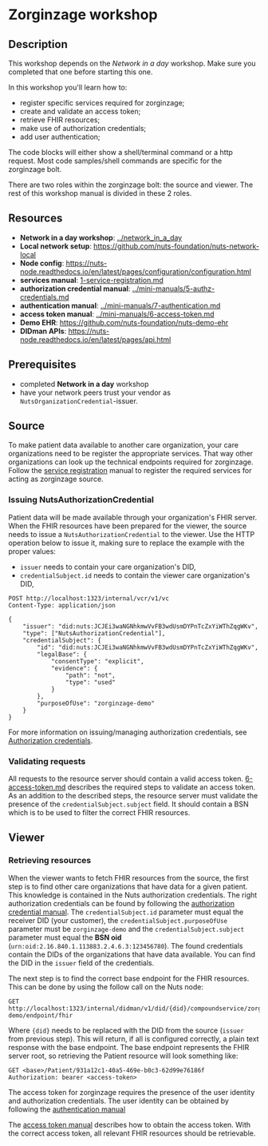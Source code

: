 # Zorginzage workshop

## Description

This workshop depends on the *Network in a day* workshop.
Make sure you completed that one before starting this one.

In this workshop you'll learn how to:

- register specific services required for zorginzage;
- create and validate an access token;
- retrieve FHIR resources;
- make use of authorization credentials;
- add user authentication;

The code blocks will either show a shell/terminal command or a http request.
Most code samples/shell commands are specific for the zorginzage bolt. 

There are two roles within the zorginzage bolt: the source and viewer.
The rest of this workshop manual is divided in these 2 roles.

## Resources

- **Network in a day workshop**: [../network_in_a_day](../network_in_a_day)
- **Local network setup**: https://github.com/nuts-foundation/nuts-network-local
- **Node config**: https://nuts-node.readthedocs.io/en/latest/pages/configuration/configuration.html
- **services manual**: [1-service-registration.md](1-service-registration.md)
- **authorization credential manual**: [../mini-manuals/5-authz-credentials.md](../mini-manuals/5-authz-credentials.md)
- **authentication manual**: [../mini-manuals/7-authentication.md](../mini-manuals/7-authentication.md)
- **access token manual**: [../mini-manuals/6-access-token.md](../mini-manuals/6-access-token.md)
- **Demo EHR**: https://github.com/nuts-foundation/nuts-demo-ehr
- **DIDman APIs**: https://nuts-node.readthedocs.io/en/latest/pages/api.html

## Prerequisites

- completed **Network in a day** workshop
- have your network peers trust your vendor as `NutsOrganizationCredential`-issuer.

## Source

To make patient data available to another care organization, your care organizations need to be register the appropriate services.
That way other organizations can look up the technical endpoints required for zorginzage.
Follow the [service registration](./1-service-registration.md) manual to register the required services for acting as zorginzage source.

### Issuing NutsAuthorizationCredential

Patient data will be made available through your organization's FHIR server.
When the FHIR resources have been prepared for the viewer, the source needs to issue a `NutsAuthorizationCredential` to the viewer.
Use the HTTP operation below to issue it, making sure to replace the example with the proper values:

* `issuer` needs to contain your care organization's DID,
* `credentialSubject.id` needs to contain the viewer care organization's DID,

```http request
POST http://localhost:1323/internal/vcr/v1/vc
Content-Type: application/json

{
    "issuer": "did:nuts:JCJEi3waNGNhkmwVvFB3wdUsmDYPnTcZxYiWThZqgWKv",
    "type": ["NutsAuthorizationCredential"],
    "credentialSubject": {
        "id": "did:nuts:JCJEi3waNGNhkmwVvFB3wdUsmDYPnTcZxYiWThZqgWKv",
        "legalBase": {
            "consentType": "explicit",
            "evidence": {
                "path": "not",
                "type": "used"
            }
        },
        "purposeOfUse": "zorginzage-demo"
    }
}
```

For more information on issuing/managing authorization credentials, see [Authorization credentials](../mini-manuals/5-authz-credentials.md).

### Validating requests

All requests to the resource server should contain a valid access token.
[6-access-token.md](../mini-manuals/6-access-token.md#checking-the-access-token) describes the required steps to validate an access token.
As an addition to the described steps, the resource server must validate the presence of the `credentialSubject.subject` field.
It should contain a BSN which is to be used to filter the correct FHIR resources.

## Viewer

### Retrieving resources

When the viewer wants to fetch FHIR resources from the source, the first step is to find other care organizations that have data for a given patient.
This knowledge is contained in the Nuts authorization credentials.
The right authorization credentials can be found by following the [authorization credential manual](../mini-manuals/5-authz-credentials.md#using-credentials).
The `credentialSubject.id` parameter must equal the receiver DID (your customer), the `credentialSubject.purposeOfUse` parameter must be `zorginzage-demo` and the `credentialSubject.subject` parameter must equal the **BSN oid** (`urn:oid:2.16.840.1.113883.2.4.6.3:123456780`).
The found credentials contain the DIDs of the organizations that have data available. You can find the DID in the `issuer` field of the credentials.

The next step is to find the correct base endpoint for the FHIR resources.
This can be done by using the follow call on the Nuts node:

```http request
GET http://localhost:1323/internal/didman/v1/did/{did}/compoundservice/zorginzage-demo/endpoint/fhir
```

Where `{did}` needs to be replaced with the DID from the source (`issuer` from previous step).
This will return, if all is configured correctly, a plain text response with the base endpoint.
The base endpoint represents the FHIR server root, so retrieving the Patient resource will look something like:

```http request
GET <base>/Patient/931a12c1-40a5-469e-b0c3-62d99e76186f
Authorization: bearer <access-token>
```

The access token for zorginzage requires the presence of the user identity and authorization credentials.
The user identity can be obtained by following the [authentication manual](../mini-manuals/7-authentication.md)

The [access token manual](../mini-manuals/6-access-token.md#requesting-the-access-token) describes how to obtain the access token.
With the correct access token, all relevant FHIR resources should be retrievable.

